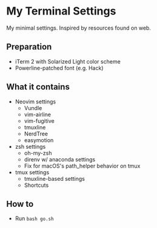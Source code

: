 # My Terminal Settings
My minimal settings. Inspired by resources found on web.

## Preparation
* iTerm 2 with Solarized Light color scheme
* Powerline-patched font (e.g. Hack)

## What it contains
* Neovim settings
    * Vundle
    * vim-airline
    * vim-fugitive
    * tmuxline
    * NerdTree
    * easymotion
* zsh settings
    * oh-my-zsh
    * direnv w/ anaconda settings
    * Fix for macOS's path_helper behavior on tmux
* tmux settings
    * tmuxline-based settings
    * Shortcuts

## How to
* Run `bash go.sh`
